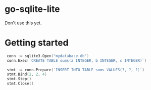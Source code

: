 # go-sqlite-lite

Don't use this yet.


# Getting started
```go
 conn := sqlite3.Open("mydatabase.db")
 conn.Exec(`CREATE TABLE sums(a INTEGER, b INTEGER, c INTEGER)`)
 
 stmt := conn.Prepare(`INSERT INTO TABLE sums VALUES(?, ?, ?)`)
 stmt.Bind(2, 2, 4)
 stmt.Step()
 stmt.Close()
```
